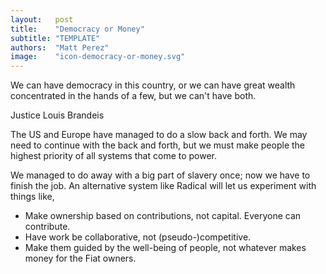 ```yaml
---
layout:   post
title:    "Democracy or Money"
subtitle: "TEMPLATE"
authors:  "Matt Perez"
image:    "icon-democracy-or-money.svg"
---
```


<div style='display:none; '>
 <p>Democracy for all or accumulated money for the few?</p>
</div>

<div class="_citation">
 <p>We can have democracy in this country, or we can have great wealth concentrated in the hands of a few, but we can't have both.</p>
 <p id="_signature">Justice Louis Brandeis</p>
</div>
<p>The US and Europe have managed to do a slow back and forth. We may need to continue with the back and forth, but we must make people the highest priority of all systems that come to power.</p>
<p>We managed to do away with a big part of slavery once; now we have to finish the job. An alternative system like Radical will let us experiment with things like,</p>
 <ul>
  <li>Make ownership based on contributions, not capital. Everyone can contribute.</li>
  <li>Have work be collaborative, not (pseudo-)competitive.</li>
  <li>Make them guided by the well-being of people, not whatever makes money for the Fiat owners.</li>
 </ul> 